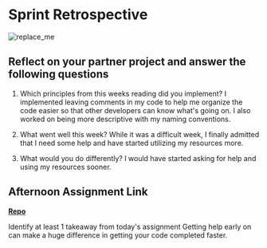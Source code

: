 # Sprint Retrospective

![replace_me](https://codeworks.blob.core.windows.net/public/assets/img/illustrations/placeholder.svg)

## Reflect on your partner project and answer the following questions

1. Which principles from this weeks reading did you implement?
   I implemented leaving comments in my code to help me organize the code easier so that other developers can know what's going on. I also worked on being more descriptive with my naming conventions.

2. What went well this week?
   While it was a difficult week, I finally admitted that I need some help and have started utilizing my resources more.

3. What would you do differently?
   I would have started asking for help and using my resources sooner.

## Afternoon Assignment Link

**[Repo](https://github.com/kaylacammack/<ASSIGNMENT_REPO>)**

Identify at least 1 takeaway from today's assignment
Getting help early on can make a huge difference in getting your code completed faster.
